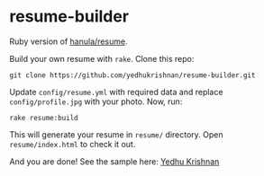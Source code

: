 # resume-builder

Ruby version of [hanula/resume](https://github.com/hanula/resume).

Build your own resume with `rake`. Clone this repo:

    git clone https://github.com/yedhukrishnan/resume-builder.git

Update `config/resume.yml` with required data and replace `config/profile.jpg` with your photo. Now, run:

    rake resume:build

This will generate your resume in `resume/` directory. Open `resume/index.html` to check it out. 

And you are done! See the sample here: [Yedhu Krishnan](http://yedhukrishnan.github.io/resume/)
